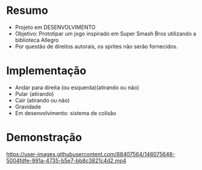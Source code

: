 # Resumo
- Projeto em DESENVOLVIMENTO
- Objetivo: Prototipar um jogo inspirado em Super Smash Bros utilizando a biblioteca Allegro
- Por questão de direitos autorais, os sprites não serão fornecidos.

# Implementação
- Andar para direita (ou esquerda)(atirando ou não)
- Pular (atirando)
- Cair (atirando ou não)
- Gravidade
- Em desenvolvimento: sistema de colisão

# Demonstração
https://user-images.githubusercontent.com/88407564/146075648-5004fdfe-991a-4735-b5e7-bb8c3821c4d2.mp4


